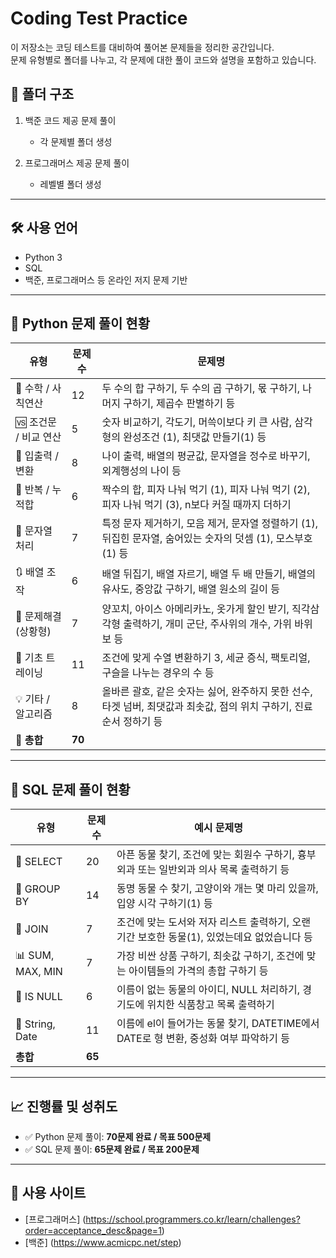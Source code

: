 # Coding Test Practice
이 저장소는 코딩 테스트를 대비하여 풀어본 문제들을 정리한 공간입니다.  
문제 유형별로 폴더를 나누고, 각 문제에 대한 풀이 코드와 설명을 포함하고 있습니다.

## 📂 폴더 구조
1. 백준 코드 제공 문제 풀이
   
   - 각 문제별 폴더 생성
2. 프로그래머스 제공 문제 풀이
   - 레벨별 폴더 생성
---

## 🛠 사용 언어
- Python 3
- SQL
- 백준, 프로그래머스 등 온라인 저지 문제 기반
---

## 📘 Python 문제 풀이 현황
| 유형                     | 문제 수 | 문제명                                                                                      |
|--------------------------|--------|---------------------------------------------------------------------------------------------|
| 🔢 수학 / 사칙연산       | 12     | 두 수의 합 구하기, 두 수의 곱 구하기, 몫 구하기, 나머지 구하기, 제곱수 판별하기 등 |
| 🆚 조건문 / 비교 연산     | 5      | 숫자 비교하기, 각도기, 머쓱이보다 키 큰 사람, 삼각형의 완성조건 (1), 최댓값 만들기(1) 등                        |
| 🎂 입출력 / 변환         | 8      | 나이 출력, 배열의 평균값, 문자열을 정수로 바꾸기, 외계행성의 나이 등                                                 |
| 🔁 반복 / 누적합         | 6      | 짝수의 합, 피자 나눠 먹기 (1), 피자 나눠 먹기 (2), 피자 나눠 먹기 (3), n보다 커질 때까지 더하기                      |
| 🔄 문자열 처리           | 7      | 특정 문자 제거하기, 모음 제거, 문자열 정렬하기 (1), 뒤집힌 문자열, 숨어있는 숫자의 덧셈 (1), 모스부호 (1) 등 |
| 🔃 배열 조작             | 6      | 배열 뒤집기, 배열 자르기, 배열 두 배 만들기, 배열의 유사도, 중앙값 구하기, 배열 원소의 길이 등                     |
| 🍖 문제해결(상황형)      | 7      | 양꼬치, 아이스 아메리카노, 옷가게 할인 받기, 직각삼각형 출력하기, 개미 군단, 주사위의 개수, 가위 바위 보 등          |
| 🔬 기초 트레이닝         | 11      | 조건에 맞게 수열 변환하기 3, 세균 증식, 팩토리얼, 구슬을 나누는 경우의 수 등                                    |
| 💡 기타 / 알고리즘       | 8      | 올바른 괄호, 같은 숫자는 싫어, 완주하지 못한 선수, 타겟 넘버, 최댓값과 최솟값, 점의 위치 구하기, 진료순서 정하기 등 |
| **🧮 총합**              | **70** |                                                                                             |

---

## 🧾 SQL 문제 풀이 현황

| 유형               | 문제 수 | 예시 문제명                                                           |
|--------------------|--------|------------------------------------------------------------------------|
| 📌 SELECT          | 20     | 아픈 동물 찾기, 조건에 맞는 회원수 구하기, 흉부외과 또는 일반외과 의사 목록 출력하기 등 |
| 🧮 GROUP BY        | 14     | 동명 동물 수 찾기, 고양이와 개는 몇 마리 있을까, 입양 시각 구하기(1) 등           |
| 🧾 JOIN            | 7      | 조건에 맞는 도서와 저자 리스트 출력하기, 오랜 기간 보호한 동물(1), 있었는데요 없었습니다 등 |
| 📊 SUM, MAX, MIN   | 7      | 가장 비싼 상품 구하기, 최솟값 구하기, 조건에 맞는 아이템들의 가격의 총합 구하기 등   |
| 📄 IS NULL         | 6      | 이름이 없는 동물의 아이디, NULL 처리하기, 경기도에 위치한 식품창고 목록 출력하기     |
| 📆 String, Date    | 11      | 이름에 el이 들어가는 동물 찾기, DATETIME에서 DATE로 형 변환, 중성화 여부 파악하기 등 |
| **총합**           | **65** |                                                                        |

---

## 📈 진행률 및 성취도

- ✅ Python 문제 풀이: **70문제 완료 / 목표 500문제**
- ✅ SQL 문제 풀이: **65문제 완료 / 목표 200문제**

---

## 🧭 사용 사이트

- [프로그래머스] (https://school.programmers.co.kr/learn/challenges?order=acceptance_desc&page=1)
- [백준] (https://www.acmicpc.net/step)
